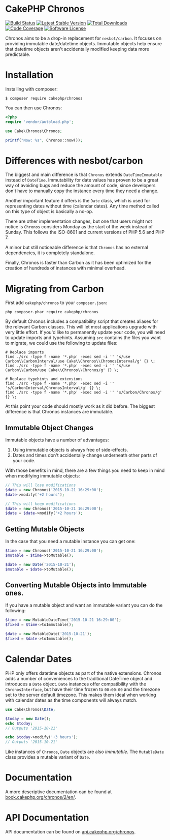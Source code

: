 # CakePHP Chronos

[![Build Status](https://img.shields.io/travis/com/cakephp/chronos/master?style=flat-square)](https://travis-ci.com/cakephp/chronos)
[![Latest Stable Version](https://img.shields.io/github/v/release/cakephp/chronos?sort=semver&style=flat-square)](https://packagist.org/packages/cakephp/chronos)
[![Total Downloads](https://img.shields.io/packagist/dt/cakephp/chronos?style=flat-square)](https://packagist.org/packages/cakephp/chronos/stats)
[![Code Coverage](https://img.shields.io/coveralls/cakephp/chronos/master.svg?style=flat-square)](https://coveralls.io/r/cakephp/chronos?branch=master)
[![Software License](https://img.shields.io/badge/license-MIT-brightgreen.svg?style=flat-square)](LICENSE)

Chronos aims to be a drop-in replacement for `nesbot/carbon`. It focuses on providing
immutable date/datetime objects. Immutable objects help ensure that datetime objects
aren't accidentally modified keeping data more predictable.

# Installation

Installing with composer:

```
$ composer require cakephp/chronos
```

You can then use Chronos:

```php
<?php
require 'vendor/autoload.php';

use Cake\Chronos\Chronos;

printf("Now: %s", Chronos::now());
```

# Differences with nesbot/carbon

The biggest and main difference is that `Chronos` extends `DateTimeImmutable` instead of `DateTime`.
Immutability for date values has proven to be a great way of avoiding bugs and reduce the amount of code,
since developers don't have to manually copy the instance every time they need a change.

Another important feature it offers is the `Date` class, which is used for representing dates without time (calendar dates).
Any time method called on this type of object is basically a no-op.

There are other implementation changes, but one that users might not notice is ``Chronos`` considers Monday as
the start of the week instead of Sunday.  This follows the ISO-8601 and current versions of PHP 5.6 and PHP 7.

A minor but still noticeable difference is that `Chronos` has no external dependencies, it is completely standalone.

Finally, Chronos is faster than Carbon as it has been optimized for the creation of hundreds of instances with minimal
overhead.

# Migrating from Carbon


First add `cakephp/chronos` to your `composer.json`:

```shell
php composer.phar require cakephp/chronos
```

By default Chronos includes a compatibility script that creates aliases for the
relevant Carbon classes.  This will let most applications upgrade with very
little effort. If you'd like to permanently update your code, you will
need to update imports and typehints. Assuming `src` contains the files you
want to migrate, we could use the following to update files:

```
# Replace imports
find ./src -type f -name '*.php' -exec sed -i '' 's/use Carbon\\CarbonInterval/use Cake\\Chronos\\ChronosInterval/g' {} \;
find ./src -type f -name '*.php' -exec sed -i '' 's/use Carbon\\Carbon/use Cake\\Chronos\\Chronos/g' {} \;

# Replace typehints and extensions
find ./src -type f -name '*.php' -exec sed -i '' 's/CarbonInterval/ChronosInterval/g' {} \;
find ./src -type f -name '*.php' -exec sed -i '' 's/Carbon/Chronos/g' {} \;
```

At this point your code should mostly work as it did before. The biggest
difference is that Chronos instances are immutable.

## Immutable Object Changes

Immutable objects have a number of advantages:

1. Using immutable objects is always free of side-effects.
2. Dates and times don't accidentally change underneath other parts of your code.

With those benefits in mind, there are a few things you need to keep in mind
when modifying immutable objects:

```php
// This will lose modifications
$date = new Chronos('2015-10-21 16:29:00');
$date->modify('+2 hours');

// This will keep modifications
$date = new Chronos('2015-10-21 16:29:00');
$date = $date->modify('+2 hours');
```

## Getting Mutable Objects

In the case that you need a mutable instance you can get one:

```php
$time = new Chronos('2015-10-21 16:29:00');
$mutable = $time->toMutable();

$date = new Date('2015-10-21');
$mutable = $date->toMutable();
```

## Converting Mutable Objects into Immutable ones.

If you have a mutable object and want an immutable variant you can do the following:

```php
$time = new MutableDateTime('2015-10-21 16:29:00');
$fixed = $time->toImmutable();

$date = new MutableDate('2015-10-21');
$fixed = $date->toImmutable();
```

# Calendar Dates

PHP only offers datetime objects as part of the native extensions. Chronos adds
a number of conveniences to the traditional DateTime object and introduces
a `Date` object. `Date` instances offer compatibility with the
`ChronosInterface`, but have their time frozen to `00:00:00` and the timezone
set to the server default timezone. This makes them ideal when working with
calendar dates as the time components will always match.

```php
use Cake\Chronos\Date;

$today = new Date();
echo $today;
// Outputs '2015-10-21'

echo $today->modify('+3 hours');
// Outputs '2015-10-21'
```

Like instances of `Chronos`, `Date` objects are also *immutable*. The
`MutableDate` class provides a mutable variant of `Date`.

# Documentation

A more descriptive documentation can be found at [book.cakephp.org/chronos/2/en/](https://book.cakephp.org/chronos/2/en/).

# API Documentation

API documentation can be found on [api.cakephp.org/chronos](https://api.cakephp.org/chronos).
